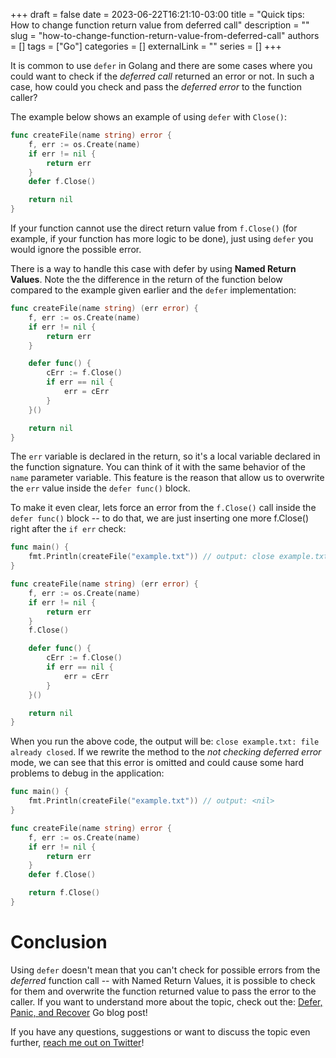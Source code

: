 +++ 
draft = false
date = 2023-06-22T16:21:10-03:00
title = "Quick tips: How to change function return value from deferred call"
description = ""
slug = "how-to-change-function-return-value-from-deferred-call"
authors = []
tags = ["Go"]
categories = []
externalLink = ""
series = []
+++

It is common to use `defer` in Golang and there are some cases where you could want to check if the _deferred call_ returned an error or not. In such a case, how could you check and pass the _deferred error_ to the function caller?

The example below shows an example of using `defer` with `Close()`:

```go
func createFile(name string) error {
	f, err := os.Create(name)
	if err != nil {
		return err
	}
	defer f.Close()

	return nil
}
```

If your function cannot use the direct return value from `f.Close()` (for example, if your function has more logic to be done), just using `defer` you would ignore the possible error.

There is a way to handle this case with defer by using **Named Return Values**. Note the the difference in the return of the function below compared to the example given earlier and the `defer` implementation:

```go
func createFile(name string) (err error) {
	f, err := os.Create(name)
	if err != nil {
		return err
	}

	defer func() {
		cErr := f.Close()
		if err == nil {
			err = cErr
		}
	}()

	return nil
}
```

The `err` variable is declared in the return, so it's a local variable declared in the function signature. You can think of it with the same behavior of the `name` parameter variable. This feature is the reason that allow us to overwrite the `err` value inside the `defer func()` block.

To make it even clear, lets force an error from the `f.Close()` call inside the `defer func()` block -- to do that, we are just inserting one more f.Close() right after the `if err` check:

```go
func main() {
	fmt.Println(createFile("example.txt")) // output: close example.txt: file already closed
}

func createFile(name string) (err error) {
	f, err := os.Create(name)
	if err != nil {
		return err
	}
	f.Close()

	defer func() {
		cErr := f.Close()
		if err == nil {
			err = cErr
		}
	}()

	return nil
}
```

When you run the above code, the output will be: `close example.txt: file already closed`. If we rewrite the method to the _not checking deferred error_ mode, we can see that this error is omitted and could cause some hard problems to debug in the application:

```go
func main() {
	fmt.Println(createFile("example.txt")) // output: <nil>
}

func createFile(name string) error {
	f, err := os.Create(name)
	if err != nil {
		return err
	}
	defer f.Close()

	return f.Close()
}
```

# Conclusion

Using `defer` doesn't mean that you can't check for possible errors from the _deferred_ function call -- with Named Return Values, it is possible to check for them and overwrite the function returned value to pass the error to the caller. If you want to understand more about the topic, check out the: [Defer, Panic, and Recover](https://go.dev/blog/defer-panic-and-recover) Go blog post!

If you have any questions, suggestions or want to discuss the topic even further, [reach me out on Twitter](https://twitter.com/feggah_)!
